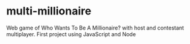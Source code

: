 # multi-millionaire
Web game of Who Wants To Be A Millionaire? with host and contestant multiplayer.
First project using JavaScript and Node
